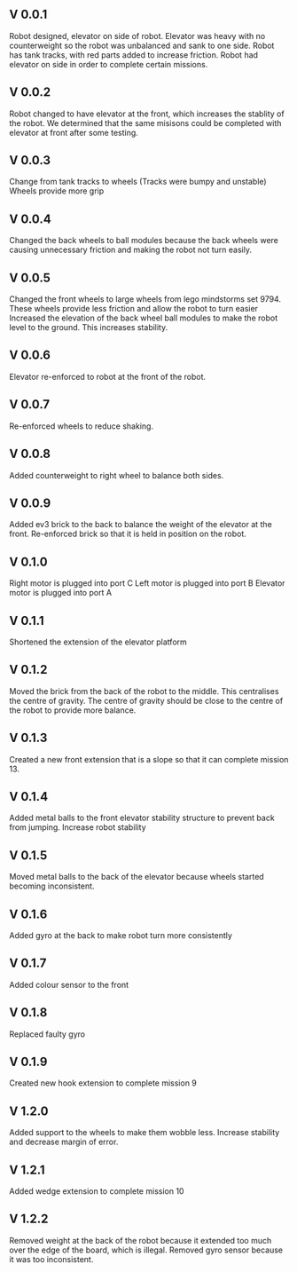 ## V 0.0.1
Robot designed, elevator on side of robot. Elevator was heavy with no counterweight so the robot was unbalanced and sank to one side. 
Robot has tank tracks, with red parts added to increase friction.
Robot had elevator on side in order to complete certain missions.

## V 0.0.2
Robot changed to have elevator at the front, which increases the stablity of the robot. 
We determined that the same misisons could be completed with elevator at front after some testing.

## V 0.0.3
Change from tank tracks to wheels (Tracks were bumpy and unstable)
Wheels provide more grip

## V 0.0.4
Changed the back wheels to ball modules because the back wheels were causing unnecessary friction and making the robot not turn easily.

## V 0.0.5 
Changed the front wheels to large wheels from lego mindstorms set 9794.
These wheels provide less friction and allow the robot to turn easier
Increased the elevation of the back wheel ball modules to make the robot level to the ground. This increases stability.

## V 0.0.6
Elevator re-enforced to robot at the front of the robot.

## V 0.0.7
Re-enforced wheels to reduce shaking.

## V 0.0.8
Added counterweight to right wheel to balance both sides.

## V 0.0.9
Added ev3 brick to the back to balance the weight of the elevator at the front. 
Re-enforced brick so that it is held in position on the robot.

## V 0.1.0
Right motor is plugged into port C
Left motor is plugged into port B
Elevator motor is plugged into port A

## V 0.1.1 
Shortened the extension of the elevator platform

## V 0.1.2
Moved the brick from the back of the robot to the middle. This centralises the centre of gravity.
The centre of gravity should be close to the centre of the robot to provide more balance. 

## V 0.1.3
Created a new front extension that is a slope so that it can complete mission 13.

## V 0.1.4
Added metal balls to the front elevator stability structure to prevent back from jumping. 
Increase robot stability

## V 0.1.5
Moved metal balls to the back of the elevator because wheels started becoming inconsistent.

## V 0.1.6
Added gyro at the back to make robot turn more consistently

## V 0.1.7
Added colour sensor to the front

## V 0.1.8
Replaced faulty gyro

## V 0.1.9
Created new hook extension to complete mission 9

## V 1.2.0
Added support to the wheels to make them wobble less.
Increase stability and decrease margin of error.

## V 1.2.1 
Added wedge extension to complete mission 10

## V 1.2.2
Removed weight at the back of the robot because it extended too much over the edge of the board, which is illegal.
Removed gyro sensor because it was too inconsistent.
